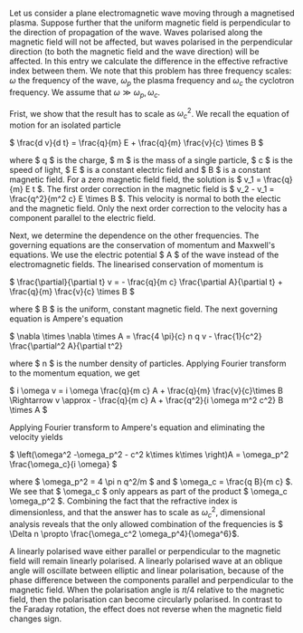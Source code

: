 Let us consider a plane electromagnetic wave moving through a magnetised plasma. Suppose further that the uniform magnetic field is perpendicular to the direction of propagation of the wave. Waves polarised along the magnetic field will not be affected, but waves polarised in the perpendicular direction (to both the magnetic field and the wave direction) will be affected. In this entry we calculate the difference in the effective refractive index between them. We note that this problem has three frequency scales: $\omega$ the frequency of the wave, $\omega_p$ the plasma frequency and $\omega_c$ the cyclotron frequency. We assume that $\omega \gg \omega_p, \omega_c$.

Frist, we show that the result has to scale as $\omega_c^2$. We recall the equation of motion for an isolated particle

$ \frac{d v}{d t} = \frac{q}{m} E + \frac{q}{m} \frac{v}{c} \times B $

where $ q $ is the charge, $ m $ is the mass of a single particle, $ c $ is the speed of light, $ E $ is a constant electric field and $ B $ is a constant magnetic field. For a zero magnetic field field, the solution is $ v_1 = \frac{q}{m} E t $. The first order correction in the magnetic field is $ v_2 - v_1 = \frac{q^2}{m^2 c} E \times B $. This velocity is normal to both the electic and the magnetic field. Only the next order correction to the velocity has a component parallel to the electric field.

Next, we determine the dependence on the other frequencies. The governing equations are the conservation of momentum and Maxwell's equations. We use the electric potential $ A $ of the wave instead of the electromagnetic fields. The linearised conservation of momentum is

$ \frac{\partial}{\partial t} v = - \frac{q}{m c} \frac{\partial A}{\partial t} + \frac{q}{m} \frac{v}{c} \times B $

where $ B $ is the uniform, constant magnetic field. The next governing equation is Ampere's equation

$ \nabla \times \nabla \times A = \frac{4 \pi}{c} n q v - \frac{1}{c^2} \frac{\partial^2 A}{\partial t^2}

where $ n $ is the number density of particles. Applying Fourier transform to the momentum equation, we get

$ i \omega v = i \omega \frac{q}{m c} A + \frac{q}{m} \frac{v}{c}\times B \Rightarrow v \approx - \frac{q}{m c} A + \frac{q^2}{i \omega m^2 c^2} B \times A $

Applying Fourier transform to Ampere's equation and eliminating the velocity yields

$ \left(\omega^2 -\omega_p^2 - c^2 k\times k\times \right)A = \omega_p^2 \frac{\omega_c}{i \omega} $

where $ \omega_p^2 = 4 \pi n q^2/m $ and $ \omega_c = \frac{q B}{m c} $. We see that $ \omega_c $ only appears as part of the product $ \omega_c \omega_p^2 $. Combining the fact that the refractive index is dimensionless, and that the answer has to scale as $\omega_c^2$, dimensional analysis reveals that the only allowed combination of the frequencies is $ \Delta n \propto \frac{\omega_c^2 \omega_p^4}{\omega^6}$. 

A linearly polarised wave either parallel or perpendicular to the magnetic field will remain linearly polarised. A linearly polarised wave at an oblique angle will oscillate between elliptic and linear polarisation, because of the phase difference between the components parallel and perpendicular to the magnetic field. When the polarisation angle is $\pi/4$ relative to the magnetic field, then the polarisation can become circularly polarised. In contrast to the Faraday rotation, the effect does not reverse when the magnetic field changes sign.